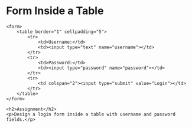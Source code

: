 <!DOCTYPE html>
<html lang="en">
<head>
    <meta charset="UTF-8">
    <title>Form in a Table</title>
</head>
<body>
    <h1>Form Inside a Table</h1>

    <form>
        <table border="1" cellpadding="5">
            <tr>
                <td>Username:</td>
                <td><input type="text" name="username"></td>
            </tr>
            <tr>
                <td>Password:</td>
                <td><input type="password" name="password"></td>
            </tr>
            <tr>
                <td colspan="2"><input type="submit" value="Login"></td>
            </tr>
        </table>
    </form>

    <h2>Assignment</h2>
    <p>Design a login form inside a table with username and password fields.</p>
</body>
</html>
